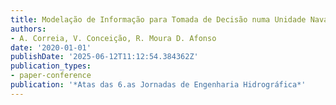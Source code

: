```yaml
---
title: Modelação de Informação para Tomada de Decisão numa Unidade Naval
authors:
- A. Correia, V. Conceição, R. Moura D. Afonso
date: '2020-01-01'
publishDate: '2025-06-12T11:12:54.384362Z'
publication_types:
- paper-conference
publication: '*Atas das 6.as Jornadas de Engenharia Hidrográfica*'
---
```

